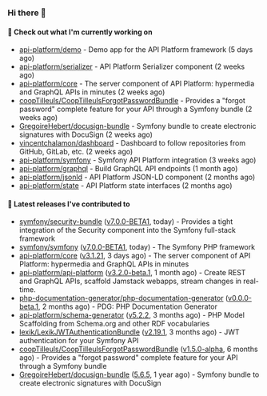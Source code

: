 ### Hi there 👋

#### 👷 Check out what I'm currently working on

- [api-platform/demo](https://github.com/api-platform/demo) - Demo app for the API Platform framework (5 days ago)
- [api-platform/serializer](https://github.com/api-platform/serializer) - API Platform Serializer component (2 weeks ago)
- [api-platform/core](https://github.com/api-platform/core) - The server component of API Platform: hypermedia and GraphQL APIs in minutes (2 weeks ago)
- [coopTilleuls/CoopTilleulsForgotPasswordBundle](https://github.com/coopTilleuls/CoopTilleulsForgotPasswordBundle) - Provides a &#34;forgot password&#34; complete feature for your API through a Symfony bundle (2 weeks ago)
- [GregoireHebert/docusign-bundle](https://github.com/GregoireHebert/docusign-bundle) - Symfony bundle to create electronic signatures with DocuSign (2 weeks ago)
- [vincentchalamon/dashboard](https://github.com/vincentchalamon/dashboard) - Dashboard to follow repositories from GitHub, GitLab, etc. (2 weeks ago)
- [api-platform/symfony](https://github.com/api-platform/symfony) - Symfony API Platform integration (3 weeks ago)
- [api-platform/graphql](https://github.com/api-platform/graphql) - Build GraphQL API endpoints (1 month ago)
- [api-platform/jsonld](https://github.com/api-platform/jsonld) - API Platform JSON-LD component (2 months ago)
- [api-platform/state](https://github.com/api-platform/state) - API Platform state interfaces (2 months ago)

#### 🔭 Latest releases I've contributed to

- [symfony/security-bundle](https://github.com/symfony/security-bundle) ([v7.0.0-BETA1](https://github.com/symfony/security-bundle/releases/tag/v7.0.0-BETA1), today) - Provides a tight integration of the Security component into the Symfony full-stack framework
- [symfony/symfony](https://github.com/symfony/symfony) ([v7.0.0-BETA1](https://github.com/symfony/symfony/releases/tag/v7.0.0-BETA1), today) - The Symfony PHP framework
- [api-platform/core](https://github.com/api-platform/core) ([v3.1.21](https://github.com/api-platform/core/releases/tag/v3.1.21), 3 days ago) - The server component of API Platform: hypermedia and GraphQL APIs in minutes
- [api-platform/api-platform](https://github.com/api-platform/api-platform) ([v3.2.0-beta.1](https://github.com/api-platform/api-platform/releases/tag/v3.2.0-beta.1), 1 month ago) - Create REST and GraphQL APIs, scaffold Jamstack webapps, stream changes in real-time.
- [php-documentation-generator/php-documentation-generator](https://github.com/php-documentation-generator/php-documentation-generator) ([v0.0.0-beta.1](https://github.com/php-documentation-generator/php-documentation-generator/releases/tag/v0.0.0-beta.1), 2 months ago) - PDG: PHP Documentation Generator
- [api-platform/schema-generator](https://github.com/api-platform/schema-generator) ([v5.2.2](https://github.com/api-platform/schema-generator/releases/tag/v5.2.2), 3 months ago) - PHP Model Scaffolding from Schema.org and other RDF vocabularies
- [lexik/LexikJWTAuthenticationBundle](https://github.com/lexik/LexikJWTAuthenticationBundle) ([v2.19.1](https://github.com/lexik/LexikJWTAuthenticationBundle/releases/tag/v2.19.1), 3 months ago) - JWT authentication for your Symfony API
- [coopTilleuls/CoopTilleulsForgotPasswordBundle](https://github.com/coopTilleuls/CoopTilleulsForgotPasswordBundle) ([v1.5.0-alpha](https://github.com/coopTilleuls/CoopTilleulsForgotPasswordBundle/releases/tag/v1.5.0-alpha), 6 months ago) - Provides a &#34;forgot password&#34; complete feature for your API through a Symfony bundle
- [GregoireHebert/docusign-bundle](https://github.com/GregoireHebert/docusign-bundle) ([5.6.5](https://github.com/GregoireHebert/docusign-bundle/releases/tag/5.6.5), 1 year ago) - Symfony bundle to create electronic signatures with DocuSign

